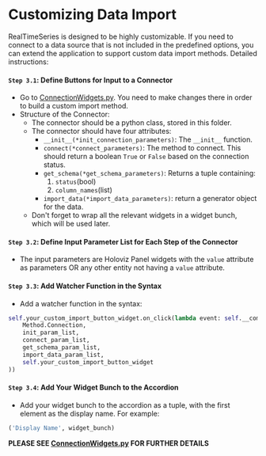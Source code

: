 # Customizing Data Import

RealTimeSeries is designed to be highly customizable. If you need to connect to a data source that is not included in the predefined options, you can extend the application to support custom data import methods. Detailed instructions:

#### ``Step 3.1``: Define Buttons for Input to a Connector 
   - Go to [ConnectionWidgets.py](https://github.com/PranjalGhildiyal/RealTimeSeries/blob/production/src/Components/ConnectionWidgets.py). You need to make changes there in order to build a custom import method.
   - Structure of the Connector:
       - The connector should be a python class, stored in this folder.
       - The connector should have four attributes:
           - `__init__(*init_connection_parameters)`: The `__init__` function.
           - `connect(*connect_parameters)`: The method to connect. This should return a boolean `True` or `False` based on the connection status.
           - `get_schema(*get_schema_parameters)`: Returns a tuple containing:
               1. `status`(bool)
               2. `column_names`(list)
           - `import_data(*import_data_parameters)`: return a generator object for the data.
       - Don't forget to wrap all the relevant widgets in a widget bunch, which will be used later.


#### ``Step 3.2``: Define Input Parameter List for Each Step of the Connector

   - The input parameters are Holoviz Panel widgets with the `value` attribute as parameters OR any other entity not having a `value` attribute.


#### ``Step 3.3``: Add Watcher Function in the Syntax

   - Add a watcher function in the syntax:
   
   ```python
   self.your_custom_import_button_widget.on_click(lambda event: self.__combined_connector(
       Method.Connection,
       init_param_list,
       connect_param_list,
       get_schema_param_list,
       import_data_param_list,
       self.your_custom_import_button_widget
   ))
```


#### ``Step 3.4``: Add Your Widget Bunch to the Accordion

   - Add your widget bunch to the accordion as a tuple, with the first element as the display name. For example:
   
   ```python
   ('Display Name', widget_bunch)
   ```


**PLEASE SEE [ConnectionWidgets.py](https://github.com/PranjalGhildiyal/RealTimeSeries/blob/production/src/Components/ConnectionWidgets.py) FOR FURTHER DETAILS**
